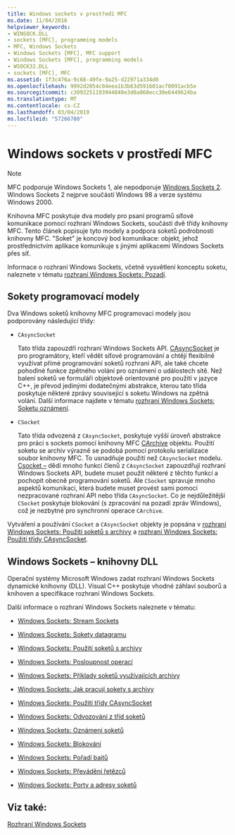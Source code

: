 ```yaml
---
title: Windows sockets v prostředí MFC
ms.date: 11/04/2016
helpviewer_keywords:
- WINSOCK.DLL
- sockets [MFC], programming models
- MFC, Windows Sockets
- Windows Sockets [MFC], MFC support
- Windows Sockets [MFC], programming models
- WSOCK32.DLL
- sockets [MFC], MFC
ms.assetid: 1f3c476a-9c68-49fe-9a25-d22971a334d0
ms.openlocfilehash: 9992d2054c04eea1b3b63d591601acf0091acb5e
ms.sourcegitcommit: c3093251193944840e3d0a068ecc30e6449624ba
ms.translationtype: MT
ms.contentlocale: cs-CZ
ms.lasthandoff: 03/04/2019
ms.locfileid: "57266780"
---
```

# <a name="windows-sockets-in-mfc"></a>Windows sockets v prostředí MFC

> [!NOTE]
>  MFC podporuje Windows Sockets 1, ale nepodporuje [Windows Sockets 2](/windows/desktop/WinSock/windows-sockets-start-page-2). Windows Sockets 2 nejprve součástí Windows 98 a verze systému Windows 2000.

Knihovna MFC poskytuje dva modely pro psaní programů síťové komunikace pomocí rozhraní Windows Sockets, součástí dvě třídy knihovny MFC. Tento článek popisuje tyto modely a podpora soketů podrobnosti knihovny MFC. "Soket" je koncový bod komunikace: objekt, jehož prostřednictvím aplikace komunikuje s jinými aplikacemi Windows Sockets přes síť.

Informace o rozhraní Windows Sockets, včetně vysvětlení konceptu soketu, naleznete v tématu [rozhraní Windows Sockets: Pozadí](../mfc/windows-sockets-background.md).

##  <a name="_core_sockets_programming_models"></a> Sokety programovací modely

Dva Windows soketů knihovny MFC programovací modely jsou podporovány následující třídy:

- `CAsyncSocket`

   Tato třída zapouzdří rozhraní Windows Sockets API. [CAsyncSocket](../mfc/reference/casyncsocket-class.md) je pro programátory, kteří vědět síťové programování a chtějí flexibilně využívat přímé programování soketů rozhraní API, ale také chcete pohodlné funkce zpětného volání pro oznámení o událostech sítě. Než balení soketů ve formuláři objektově orientované pro použití v jazyce C++, je převod jedinými dodatečnými abstrakce, kterou tato třída poskytuje některé zprávy související s soketu Windows na zpětná volání. Další informace najdete v tématu [rozhraní Windows Sockets: Soketu oznámení](../mfc/windows-sockets-socket-notifications.md).

- `CSocket`

   Tato třída odvozená z `CAsyncSocket`, poskytuje vyšší úroveň abstrakce pro práci s sockets pomocí knihovny MFC [CArchive](../mfc/reference/carchive-class.md) objektu. Použití soketu se archiv výrazně se podobá pomocí protokolu serializace soubor knihovny MFC. To usnadňuje použití než `CAsyncSocket` modelu. [Csocket –](../mfc/reference/csocket-class.md) dědí mnoho funkcí členů z `CAsyncSocket` zapouzdřují rozhraní Windows Sockets API, budete muset použít některé z těchto funkcí a pochopit obecně programování soketů. Ale `CSocket` spravuje mnoho aspektů komunikaci, která budete muset provést sami pomocí nezpracované rozhraní API nebo třída `CAsyncSocket`. Co je nejdůležitější `CSocket` poskytuje blokování (s zpracování na pozadí zpráv Windows), což je nezbytné pro synchronní operace `CArchive`.

Vytváření a používání `CSocket` a `CAsyncSocket` objekty je popsána v [rozhraní Windows Sockets: Použití soketů s archivy](../mfc/windows-sockets-using-sockets-with-archives.md) a [rozhraní Windows Sockets: Použití třídy CAsyncSocket](../mfc/windows-sockets-using-class-casyncsocket.md).

##  <a name="_core_mfc_socket_samples_and_windows_sockets_dlls"></a> Windows Sockets – knihovny DLL

Operační systémy Microsoft Windows zadat rozhraní Windows Sockets dynamické knihovny (DLL). Visual C++ poskytuje vhodné záhlaví souborů a knihoven a specifikace rozhraní Windows Sockets.

Další informace o rozhraní Windows Sockets naleznete v tématu:

- [Windows Sockets: Stream Sockets](../mfc/windows-sockets-stream-sockets.md)

- [Windows Sockets: Sokety datagramu](../mfc/windows-sockets-datagram-sockets.md)

- [Windows Sockets: Použití soketů s archivy](../mfc/windows-sockets-using-sockets-with-archives.md)

- [Windows Sockets: Posloupnost operací](../mfc/windows-sockets-sequence-of-operations.md)

- [Windows Sockets: Příklady soketů využívajících archivy](../mfc/windows-sockets-example-of-sockets-using-archives.md)

- [Windows Sockets: Jak pracují sokety s archivy](../mfc/windows-sockets-how-sockets-with-archives-work.md)

- [Windows Sockets: Použití třídy CAsyncSocket](../mfc/windows-sockets-using-class-casyncsocket.md)

- [Windows Sockets: Odvozování z tříd soketů](../mfc/windows-sockets-deriving-from-socket-classes.md)

- [Windows Sockets: Oznámení soketů](../mfc/windows-sockets-socket-notifications.md)

- [Windows Sockets: Blokování](../mfc/windows-sockets-blocking.md)

- [Windows Sockets: Pořadí bajtů](../mfc/windows-sockets-byte-ordering.md)

- [Windows Sockets: Převádění řetězců](../mfc/windows-sockets-converting-strings.md)

- [Windows Sockets: Porty a adresy soketů](../mfc/windows-sockets-ports-and-socket-addresses.md)

## <a name="see-also"></a>Viz také:

[Rozhraní Windows Sockets](../mfc/windows-sockets.md)
